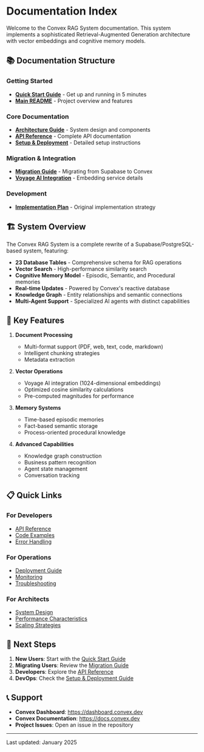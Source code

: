 # Documentation Index

Welcome to the Convex RAG System documentation. This system implements a sophisticated Retrieval-Augmented Generation architecture with vector embeddings and cognitive memory models.

## 📚 Documentation Structure

### Getting Started
- **[Quick Start Guide](../QUICKSTART.md)** - Get up and running in 5 minutes
- **[Main README](../README.md)** - Project overview and features

### Core Documentation
- **[Architecture Guide](./ARCHITECTURE.md)** - System design and components
- **[API Reference](./API_REFERENCE.md)** - Complete API documentation
- **[Setup & Deployment](./SETUP_AND_DEPLOYMENT.md)** - Detailed setup instructions

### Migration & Integration
- **[Migration Guide](./MIGRATION_GUIDE.md)** - Migrating from Supabase to Convex
- **[Voyage AI Integration](./VOYAGE_AI_INTEGRATION.md)** - Embedding service details

### Development
- **[Implementation Plan](./IMPLEMENTATION_PLAN.md)** - Original implementation strategy

## 🏗 System Overview

The Convex RAG System is a complete rewrite of a Supabase/PostgreSQL-based system, featuring:

- **23 Database Tables** - Comprehensive schema for RAG operations
- **Vector Search** - High-performance similarity search
- **Cognitive Memory Model** - Episodic, Semantic, and Procedural memories
- **Real-time Updates** - Powered by Convex's reactive database
- **Knowledge Graph** - Entity relationships and semantic connections
- **Multi-Agent Support** - Specialized AI agents with distinct capabilities

## 🔑 Key Features

1. **Document Processing**
   - Multi-format support (PDF, web, text, code, markdown)
   - Intelligent chunking strategies
   - Metadata extraction

2. **Vector Operations**
   - Voyage AI integration (1024-dimensional embeddings)
   - Optimized cosine similarity calculations
   - Pre-computed magnitudes for performance

3. **Memory Systems**
   - Time-based episodic memories
   - Fact-based semantic storage
   - Process-oriented procedural knowledge

4. **Advanced Capabilities**
   - Knowledge graph construction
   - Business pattern recognition
   - Agent state management
   - Conversation tracking

## 📋 Quick Links

### For Developers
- [API Reference](./API_REFERENCE.md#api-reference)
- [Code Examples](./API_REFERENCE.md#examples)
- [Error Handling](./API_REFERENCE.md#error-handling)

### For Operations
- [Deployment Guide](./SETUP_AND_DEPLOYMENT.md#production-deployment)
- [Monitoring](./SETUP_AND_DEPLOYMENT.md#monitoring-and-maintenance)
- [Troubleshooting](./SETUP_AND_DEPLOYMENT.md#troubleshooting)

### For Architects
- [System Design](./ARCHITECTURE.md#system-architecture)
- [Performance Characteristics](./ARCHITECTURE.md#performance-optimization)
- [Scaling Strategies](./SETUP_AND_DEPLOYMENT.md#scaling-considerations)

## 🚀 Next Steps

1. **New Users**: Start with the [Quick Start Guide](../QUICKSTART.md)
2. **Migrating Users**: Review the [Migration Guide](./MIGRATION_GUIDE.md)
3. **Developers**: Explore the [API Reference](./API_REFERENCE.md)
4. **DevOps**: Check the [Setup & Deployment Guide](./SETUP_AND_DEPLOYMENT.md)

## 📞 Support

- **Convex Dashboard**: https://dashboard.convex.dev
- **Convex Documentation**: https://docs.convex.dev
- **Project Issues**: Open an issue in the repository

---

Last updated: January 2025
